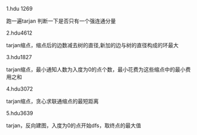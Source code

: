1.hdu 1269

跑一遍tarjan 判断一下是否只有一个强连通分量

2.hdu4612

tarjan缩点，缩点后的边数减去树的直径,新加的边与树的直径构成的环最大

3.hdu1827

tarjan缩点，最小通知人数为入度为0的点个数，最小花费为这些缩点中的最小费用之和

4.hdu3072

tarjan缩点，贪心求联通缩点的最短距离

5.hdu3639

tarjan，反向建图，入度为0的点开始dfs，取终点的最大值

